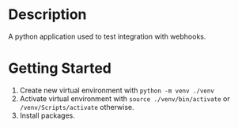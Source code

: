 # Description

A python application used to test integration with webhooks. 

# Getting Started

1. Create new virtual environment with `python -m venv ./venv`
2. Activate virtual environment with `source ./venv/bin/activate` or `/venv/Scripts/activate` otherwise.
3. Install packages. 